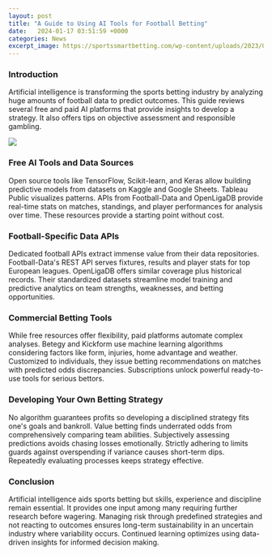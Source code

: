 ```yaml
---
layout: post
title: "A Guide to Using AI Tools for Football Betting"
date:   2024-01-17 03:51:59 +0000
categories: News
excerpt_image: https://sportssmartbetting.com/wp-content/uploads/2023/02/image-1024x683.png
---
```

### Introduction  
Artificial intelligence is transforming the sports betting industry by analyzing huge amounts of football data to predict outcomes. This guide reviews several free and paid AI platforms that provide insights to develop a strategy. It also offers tips on objective assessment and responsible gambling.


![](https://sportssmartbetting.com/wp-content/uploads/2023/02/image-1024x683.png)
### Free AI Tools and Data Sources
Open source tools like TensorFlow, Scikit-learn, and Keras allow building predictive models from datasets on Kaggle and Google Sheets. Tableau Public visualizes patterns. APIs from Football-Data and OpenLigaDB provide real-time stats on matches, standings, and player performances for analysis over time. These resources provide a starting point without cost.

### Football-Specific Data APIs 
Dedicated football APIs extract immense value from their data repositories. Football-Data's REST API serves fixtures, results and player stats for top European leagues. OpenLigaDB offers similar coverage plus historical records. Their standardized datasets streamline model training and predictive analytics on team strengths, weaknesses, and betting opportunities.

### Commercial Betting Tools
While free resources offer flexibility, paid platforms automate complex analyses. Betegy and Kickform use machine learning algorithms considering factors like form, injuries, home advantage and weather. Customized to individuals, they issue betting recommendations on matches with predicted odds discrepancies. Subscriptions unlock powerful ready-to-use tools for serious bettors. 

### Developing Your Own Betting Strategy
No algorithm guarantees profits so developing a disciplined strategy fits one's goals and bankroll. Value betting finds underrated odds from comprehensively comparing team abilities. Subjectively assessing predictions avoids chasing losses emotionally. Strictly adhering to limits guards against overspending if variance causes short-term dips. Repeatedly evaluating processes keeps strategy effective.

### Conclusion  
Artificial intelligence aids sports betting but skills, experience and discipline remain essential. It provides one input among many requiring further research before wagering. Managing risk through predefined strategies and not reacting to outcomes ensures long-term sustainability in an uncertain industry where variability occurs. Continued learning optimizes using data-driven insights for informed decision making.